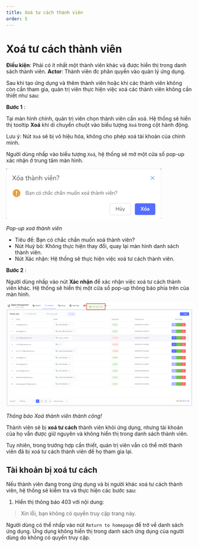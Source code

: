 ```yaml
---
title: Xoá tư cách thành viên
order: 5
---
```


# Xoá tư cách thành viên
**Điều kiện**: Phải có ít nhất một thành viên khác và được hiển thị trong danh sách thành viên.
**Actor**: Thành viên đc phân quyền vào quản lý ứng dụng.
 
Sau khi tạo ứng dụng và thêm thành viên hoặc khi các thành viên không còn cần tham gia, quản trị viên thực hiện việc xoá các thành viên không cần thiết như sau:

**Bước 1** : 

Tại màn hình chính, quản trị viên chọn thành viên cần xoá. Hệ thống sẽ hiển thị tooltip **Xoá** khi di chuyển chuột vào biểu tượng `Xoá` trong cột hành động.

Lưu ý: Nút `Xoá` sẽ bị vô hiệu hóa, không cho phép xoá tài khoản của chính mình.

Người dùng nhấp vào biểu tượng `Xoá`, hệ thống sẽ mở một cửa sổ pop-up xác nhận ở trung tâm màn hình.

![Xoá thành viên](/docs/images/streaming-platform/app-management/02-member/pop-up/delete.png)

 *Pop-up xoá thành viên*

 * Tiêu đề: Bạn có chắc chắn muốn xoá thành viên?
 * Nút Huỷ bỏ: Không thực hiện thay đổi, quay lại màn hình danh sách thành viên.
 * Nút Xác nhận: Hệ thống sẽ thực hiện việc xoá tư cách thành viên.

 **Bước 2** : 
 
Người dùng nhấp vào nút **Xác nhận** để xác nhận việc xoá tư cách thành viên khác. Hệ thống sẽ hiển thị một cửa sổ pop-up thông báo phía trên của màn hình.
 
 ![Xoá thành viên](/docs/images/streaming-platform/app-management/02-member/message/delete.png)

 *Thông báo Xoá thành viên thành công!*
 
Thành viên sẽ bị **xoá tư cách** thành viên khỏi ứng dụng, nhưng tài khoản của họ vẫn được giữ nguyên và không hiển thị trong danh sách thành viên.

Tuy nhiên, trong trường hợp cần thiết, quản trị viên vẫn có thể mời thành viên đã bị xoá tư cách thành viên để họ tham gia lại.

## Tài khoản bị xoá tư cách
Nếu thành viên đang trong ứng dụng và bị người khác xoá tư cách thành viên, hệ thống sẽ kiểm tra và thực hiện các bước sau:

1. Hiển thị thông báo 403 với nội dung: 

> Xin lỗi, bạn không có quyền truy cập trang này.

Người dùng có thể nhấp vào nút `Return to homepage` để trở về danh sách ứng dụng. Ứng dụng không hiển thị trong danh sách ứng dụng của người dùng do không có quyền truy cập.